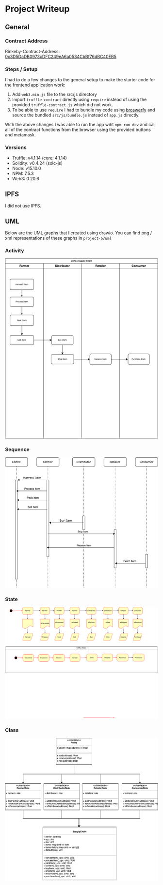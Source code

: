 # Project Writeup

## General

### Contract Address
Rinkeby-Contract-Address: [0x3D5DaDB0973cDFC249eA6a0534CbBf76dBC40EB5](https://rinkeby.etherscan.io/address/0x3D5DaDB0973cDFC249eA6a0534CbBf76dBC40EB5)

### Steps / Setup
I had to do a few changes to the general setup to make the starter code for the frontend application work:
1. Add `web3.min.js` file to the src/js directory
2. Import `truffle-contract` directly using `require` instead of using the provided `truffle-contract.js` which did not work.
3. To be able to use `require` I had to bundle my code using [broswerfy](http://browserify.org/) and source the bundled `src/js/bundle.js` instead of `app.js` directly.

With the above changes I was able to run the app wiht `npm run dev` and call all of the contract functions from the browser using the provided buttons and metamask.

### Versions
- Truffle: v4.1.14 (core: 4.1.14)
- Solidity: v0.4.24 (solc-js)
- Node: v15.10.0
- NPM: 7.5.3
- Web3: 0.20.6

## IPFS
I did not use IPFS.

## UML
Below are the UML graphs that I created using drawio. You can find png / xml representations of these graphs in `project-6/uml`

### Activity
![Activity-Diagram](project-6/uml/Activity.png)
### Sequence
![Sequence-Diagram](project-6/uml/Sequence.png)
### State
![State-Diagram](project-6/uml/State.png)
### Class
![Class-Diagram](project-6/uml/Class.png)








